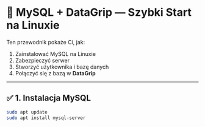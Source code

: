 # 🐬 MySQL + DataGrip — Szybki Start na Linuxie

Ten przewodnik pokaże Ci, jak:

1. Zainstalować MySQL na Linuxie  
2. Zabezpieczyć serwer  
3. Stworzyć użytkownika i bazę danych  
4. Połączyć się z bazą w **DataGrip**

---

## ✅ 1. Instalacja MySQL

```bash
sudo apt update
sudo apt install mysql-server
